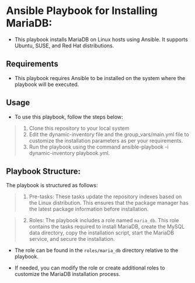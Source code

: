 # Ansible Playbook for Installing MariaDB:

- This playbook installs MariaDB on Linux hosts using Ansible. It supports Ubuntu, SUSE, and Red Hat distributions.

## Requirements
- This playbook requires Ansible to be installed on the system where the playbook will be executed.

## Usage
- To use this playbook, follow the steps below:

>1. Clone this repository to your local system
>2. Edit the dynamic-inventory file and the group_vars/main.yml file to customize the installation parameters as per your requirements.
>3. Run the playbook using the command ansible-playbook -i dynamic-inventory playbook.yml.

## Playbook Structure:

The playbook is structured as follows:

>1. Pre-tasks: These tasks update the repository indexes based on the Linux distribution. This ensures that the package manager has the latest package information before installation.

>2. Roles: The playbook includes a role named `maria_db`. This role contains the tasks required to install MariaDB, create the MySQL data directory, copy the installation script, start the MariaDB service, and secure the installation.

- The role can be found in the `roles/maria_db` directory relative to the playbook.

- If needed, you can modify the role or create additional roles to customize the MariaDB installation process.